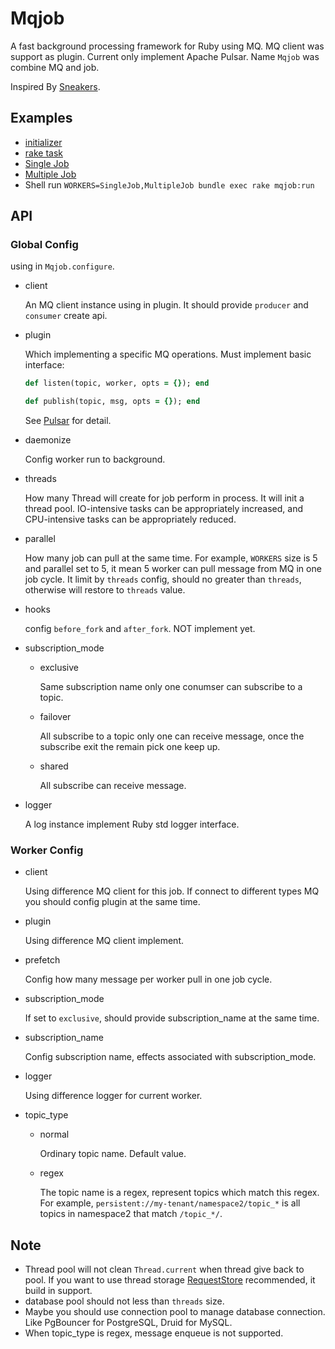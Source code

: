 # Mqjob

A fast background processing framework for Ruby using MQ. MQ client was support as plugin. Current only implement Apache Pulsar. Name `Mqjob` was combine MQ and job.

Inspired By [Sneakers](https://github.com/jondot/sneakers).

## Examples

- [initializer](examples/initializers.rb)
- [rake task](examples/mqjob.rake)
- [Single Job](examples/single_job.rb)
- [Multiple Job](examples/multiple_job.rb)
- Shell run `WORKERS=SingleJob,MultipleJob bundle exec rake mqjob:run`

## API

### Global Config

  using in `Mqjob.configure`.

  - client

    An MQ client instance using in plugin. It should provide `producer` and `consumer` create api.

  - plugin

    Which implementing a specific MQ operations. Must implement basic interface:

    ```ruby
    def listen(topic, worker, opts = {}); end

    def publish(topic, msg, opts = {}); end
    ```

    See [Pulsar](lib/plugin/pulsar.rb) for detail.

  - daemonize

    Config worker run to background.

  - threads

    How many Thread will create for job perform in process. It will init a thread pool.
    IO-intensive tasks can be appropriately increased, and CPU-intensive tasks can be appropriately reduced.

  - parallel

    How many job can pull at the same time. For example, `WORKERS` size is 5 and parallel set to 5, it mean 5 worker can pull message from MQ in one job cycle.
    It limit by `threads` config, should no greater than `threads`, otherwise will restore to `threads` value.

  - hooks

    config `before_fork` and `after_fork`. NOT implement yet.

  - subscription_mode

    * exclusive

      Same subscription name only one conumser can subscribe to a topic.

    * failover

      All subscribe to a topic only one can receive message, once the subscribe exit the remain pick one keep up.

    * shared

      All subscribe can receive message.

  - logger

    A log instance implement Ruby std logger interface.

### Worker Config

  - client

    Using difference MQ client for this job. If connect to different types MQ you should config plugin at the same time.

  - plugin

    Using difference MQ client implement.

  - prefetch

    Config how many message per worker pull in one job cycle.

  - subscription_mode

    If set to `exclusive`, should provide subscription_name at the same time.

  - subscription_name

    Config subscription name, effects associated with subscription_mode.

  - logger

    Using difference logger for current worker.

  - topic_type

    * normal

      Ordinary topic name. Default value.

    * regex

      The topic name is a regex, represent topics which match this regex. For example, `persistent://my-tenant/namespace2/topic_*` is all topics in namespace2 that match `/topic_*/`.

## Note

- Thread pool will not clean `Thread.current` when thread give back to pool. If you want to use thread storage [RequestStore](https://github.com/steveklabnik/request_store) recommended, it build in support.
- database pool should not less than `threads` size.
- Maybe you should use connection pool to manage database connection. Like PgBouncer for PostgreSQL, Druid for MySQL.
- When topic_type is regex, message enqueue is not supported.
